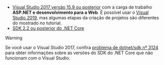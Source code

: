 * [Visual Studio 2017 versão 15.9 ou posterior](https://visualstudio.microsoft.com/downloads/) com a carga de trabalho **ASP.NET e desenvolvimento para a Web**. É possível usar o [Visual Studio 2019](https://visualstudio.microsoft.com/downloads/?utm_medium=microsoft&utm_source=docs.microsoft.com&utm_campaign=inline+link&utm_content=download+vs2019), mas algumas etapas da criação de projetos são diferentes do mostrado no tutorial.
* [SDK 2.2 ou posterior do .NET Core](https://dotnet.microsoft.com/download/dotnet-core)

> [!WARNING]
> Se você usar o Visual Studio 2017, confira [problema de dotnet/sdk nº 3124](https://github.com/dotnet/sdk/issues/3124) para obter informações sobre as versões do SDK do .NET Core que não funcionam com o Visual Studio.
